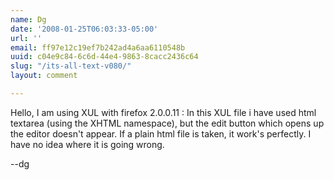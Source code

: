 ```yaml
---
name: Dg
date: '2008-01-25T06:03:33-05:00'
url: ''
email: ff97e12c19ef7b242ad4a6aa6110548b
uuid: c04e9c84-6c6d-44e4-9863-8cacc2436c64
slug: "/its-all-text-v080/"
layout: comment

---
```


Hello, 
  I am using XUL with firefox 2.0.0.11  : In this XUL file i have used html textarea (using the XHTML namespace), but the edit button which opens up the editor doesn't appear. If a plain html file is taken, it work's perfectly. I have no idea where it is going wrong.

--dg
